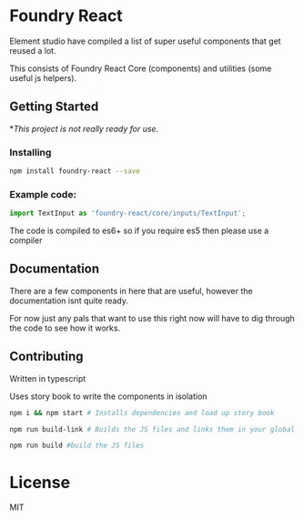# Foundry React

Element studio have compiled a list of super useful components that get reused a lot.

This consists of Foundry React Core (components) and utilities (some useful js helpers).

## Getting Started

\*_This project is not really ready for use._

### Installing

```bash
npm install foundry-react --save
```

### Example code:

```javascript
import TextInput as 'foundry-react/core/inputs/TextInput';
```

The code is compiled to es6+ so if you require es5 then please use a compiler

## Documentation

There are a few components in here that are useful, however the documentation isnt quite ready.

For now just any pals that want to use this right now will have to dig through the code to see how it works.

## Contributing

Written in typescript

Uses story book to write the components in isolation

```bash
npm i && npm start # Installs dependencies and load up story book
```

```bash
npm run build-link # Builds the JS files and links them in your global directory for use in projects. Then use `npm link foundry-react` in your actual project to start using the local version for testing in situ
```

```bash
npm run build #build the JS files
```

# License

MIT
